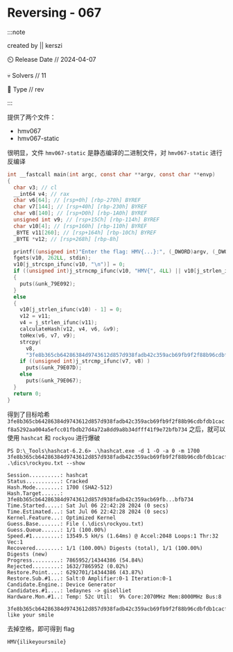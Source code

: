 # Reversing - 067

:::note

created by || kerszi

⏲️ Release Date // 2024-04-07

💀 Solvers // 11

🧩 Type // rev

:::

提供了两个文件：

- hmv067
- hmv067-static

很明显，文件 `hmv067-static` 是静态编译的二进制文件，对 `hmv067-static` 进行反编译

```c
int __fastcall main(int argc, const char **argv, const char **envp)
{
  char v3; // cl
  __int64 v4; // rax
  char v6[64]; // [rsp+0h] [rbp-270h] BYREF
  char v7[144]; // [rsp+40h] [rbp-230h] BYREF
  char v8[140]; // [rsp+D0h] [rbp-1A0h] BYREF
  unsigned int v9; // [rsp+15Ch] [rbp-114h] BYREF
  char v10[4]; // [rsp+160h] [rbp-110h] BYREF
  _BYTE v11[260]; // [rsp+164h] [rbp-10Ch] BYREF
  _BYTE *v12; // [rsp+268h] [rbp-8h]

  printf((unsigned int)"Enter the flag: HMV{...}:", (_DWORD)argv, (_DWORD)envp, v3);
  fgets(v10, 262LL, stdin);
  v10[j_strcspn_ifunc(v10, "\n")] = 0;
  if ((unsigned int)j_strncmp_ifunc(v10, "HMV{", 4LL) || v10[j_strlen_ifunc(v10) - 1] != 125 )
  {
    puts(&unk_79E092);
  }
  else
  {
    v10[j_strlen_ifunc(v10) - 1] = 0;
    v12 = v11;
    v4 = j_strlen_ifunc(v11);
    calculateHash(v12, v4, v6, &v9);
    toHex(v6, v7, v9);
    strcpy(
      v8,
      "3fe8b365cb64286384d9743612d857d938fadb42c359acb69fb9f2f88b96cdbfdb1cacf8a5292aa004a5efcc01fbdb27d4a72a8dd9a8b34dfff41f9e72bfb734");
    if ((unsigned int)j_strcmp_ifunc(v7, v8) )
      puts(&unk_79E07D);
    else
      puts(&unk_79E067);
  }
  return 0;
}
```

得到了目标哈希 `3fe8b365cb64286384d9743612d857d938fadb42c359acb69fb9f2f88b96cdbfdb1cacf8a5292aa004a5efcc01fbdb27d4a72a8dd9a8b34dfff41f9e72bfb734` 之后，就可以使用 `hashcat` 和  `rockyou` 进行爆破

```shell
PS D:\_Tools\hashcat-6.2.6> .\hashcat.exe -d 1 -O -a 0 -m 1700 3fe8b365cb64286384d9743612d857d938fadb42c359acb69fb9f2f88b96cdbfdb1cacf8a5292aa004a5efcc01fbdb27d4a72a8dd9a8b34dfff41f9e72bfb734 .\dics\rockyou.txt --show

Session..........: hashcat
Status...........: Cracked
Hash.Mode........: 1700 (SHA2-512)
Hash.Target......: 3fe8b365cb64286384d9743612d857d938fadb42c359acb69fb...bfb734
Time.Started.....: Sat Jul 06 22:42:28 2024 (0 secs)
Time.Estimated...: Sat Jul 06 22:42:28 2024 (0 secs)
Kernel.Feature...: Optimized Kernel
Guess.Base.......: File (.\dics\rockyou.txt)
Guess.Queue......: 1/1 (100.00%)
Speed.#1.........: 13549.5 kH/s (1.64ms) @ Accel:2048 Loops:1 Thr:32 Vec:1
Recovered........: 1/1 (100.00%) Digests (total), 1/1 (100.00%) Digests (new)
Progress.........: 7865952/14344386 (54.84%)
Rejected.........: 1632/7865952 (0.02%)
Restore.Point....: 6292701/14344386 (43.87%)
Restore.Sub.#1...: Salt:0 Amplifier:0-1 Iteration:0-1
Candidate.Engine.: Device Generator
Candidates.#1....: ledaynes -> giselliet
Hardware.Mon.#1..: Temp: 52c Util:  9% Core:2070MHz Mem:8000MHz Bus:8

3fe8b365cb64286384d9743612d857d938fadb42c359acb69fb9f2f88b96cdbfdb1cacf8a5292aa004a5efcc01fbdb27d4a72a8dd9a8b34dfff41f9e72bfb734:i like your smile
```

去掉空格，即可得到 flag

```flag
HMV{ilikeyoursmile}
```
